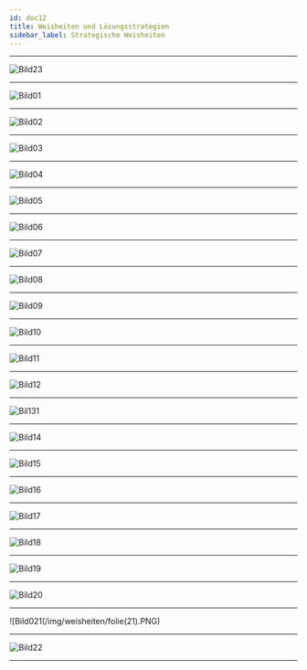 ```yaml
---
id: doc12
title: Weisheiten und Lösungsstrategien
sidebar_label: Strategische Weisheiten
---
```


___
![Bild23](/img/weisheiten/folie(23).PNG)
___
![Bild01](/img/weisheiten/folie(01).PNG)
___
![Bild02](/img/weisheiten/folie(02).PNG)
___
![Bild03](/img/weisheiten/folie(03).PNG)
___
![Bild04](/img/weisheiten/folie(04).PNG)
___
![Bild05](/img/weisheiten/folie(05).PNG)
___
![Bild06](/img/weisheiten/folie(06).PNG)
___
![Bild07](/img/weisheiten/folie(07).PNG)
___
![Bild08](/img/weisheiten/folie(08).PNG)
___
![Bild09](/img/weisheiten/folie(09).PNG)
___
![Bild10](/img/weisheiten/folie(10).PNG)
___
![Bild11](/img/weisheiten/folie(11).PNG)
___
![Bild12](/img/weisheiten/folie(22).PNG)
___
![Bil131](/img/weisheiten/folie(13).PNG)
___
![Bild14](/img/weisheiten/folie(14).PNG)
___
![Bild15](/img/weisheiten/folie(15).PNG)
___
![Bild16](/img/weisheiten/folie(16).PNG)
___
![Bild17](/img/weisheiten/folie(17).PNG)
___
![Bild18](/img/weisheiten/folie(18).PNG)
___
![Bild19](/img/weisheiten/folie(19).PNG)
___
![Bild20](/img/weisheiten/folie(20).PNG)
___
![Bild021(/img/weisheiten/folie(21).PNG)
___
![Bild22](/img/weisheiten/folie(22).PNG)
___


